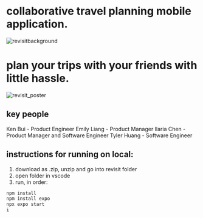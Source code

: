 # collaborative travel planning mobile application. 
![revisitbackground](https://github.com/user-attachments/assets/417c1534-fc62-488f-b761-18dc3fc9f8f6)
# plan your trips with your friends with little hassle.
![revisit_poster](https://github.com/user-attachments/assets/3d754f6b-631d-4858-9e68-2d8fb23efb05)

## key people
Ken Bui - Product Engineer
Emily Liang - Product Manager
Ilaria Chen - Product Manager and Software Engineer
Tyler Huang - Software Engineer

## instructions for running on local:
1. download as .zip, unzip and go into revisit folder
2. open folder in vscode
3. run, in order:
```bash
npm install
npm install expo
npx expo start
i
```
